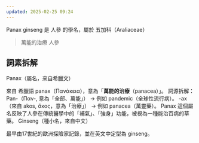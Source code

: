 ```yaml
---
updated: 2025-02-25 09:24
---
```

Panax ginseng 是 人參 的學名，屬於 五加科（Araliaceae）
> 萬能的治療 人參


## 詞素拆解
Panax（屬名，來自希臘文）

來自 希臘語 panax（Πανάκεια），意為「**萬能的治療**（panacea）」。
詞源拆解：
Pan-（Παν-, 意為「全部、萬能」） → 例如 pandemic（全球性流行病）。
-ax（來自 akos, ἄκος，意為「治療」） → 例如 panacea（萬靈藥）。
Panax 這個屬名反映了人參在傳統醫學中的「補氣」、「強身」功能，被視為一種能治百病的草藥。
Ginseng（種小名，來自中文）

最早由17世紀的歐洲探險家記錄，並在英文中定型為 ginseng。
